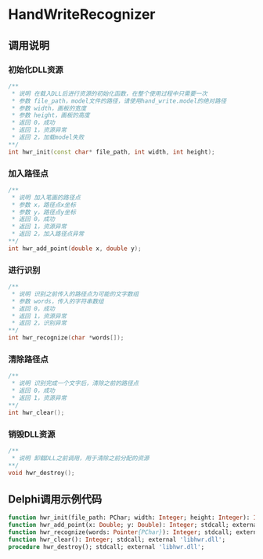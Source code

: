 # HandWriteRecognizer

## 调用说明

### 初始化DLL资源

```c++
/**
 * 说明 在载入DLL后进行资源的初始化函数，在整个使用过程中只需要一次
 * 参数 file_path，model文件的路径，请使用hand_write.model的绝对路径
 * 参数 width，画板的宽度
 * 参数 height，画板的高度
 * 返回 0，成功
 * 返回 1，资源异常
 * 返回 2，加载model失败
**/
int hwr_init(const char* file_path, int width, int height);
```

### 加入路径点

```c++
/**
 * 说明 加入笔画的路径点
 * 参数 x，路径点x坐标
 * 参数 y，路径点y坐标
 * 返回 0，成功
 * 返回 1，资源异常
 * 返回 2，加入路径点异常
**/
int hwr_add_point(double x, double y);
```

### 进行识别

```c++
/**
 * 说明 识别之前传入的路径点为可能的文字数组
 * 参数 words，传入的字符串数组
 * 返回 0，成功
 * 返回 1，资源异常
 * 返回 2，识别异常
**/
int hwr_recognize(char *words[]);
```

### 清除路径点

```c++
/**
 * 说明 识别完成一个文字后，清除之前的路径点
 * 返回 0，成功
 * 返回 1，资源异常
**/
int hwr_clear();
```

### 销毁DLL资源

```c++
/**
 * 说明 卸载DLL之前调用，用于清除之前分配的资源
**/
void hwr_destroy();
```

## Delphi调用示例代码

```pascal
function hwr_init(file_path: PChar; width: Integer; height: Integer): Integer; stdcall; external 'libhwr.dll';
function hwr_add_point(x: Double; y: Double): Integer; stdcall; external 'libhwr.dll';
function hwr_recognize(words: Pointer{PChar}): Integer; stdcall; external 'libhwr.dll';
function hwr_clear(): Integer; stdcall; external 'libhwr.dll';
procedure hwr_destroy(); stdcall; external 'libhwr.dll';
```

